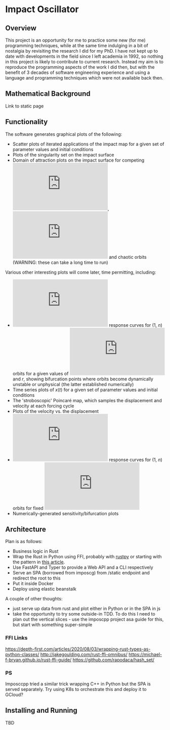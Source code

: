 # Impact Oscillator
## Overview
This project is an opportunity for me to practice some new (for me) programming techniques, while at the same time indulging in a bit of nostalgia by revisiting the research I did for my PhD. I have not kept up to date with developments in the field since I left academia in 1992, so nothing in this project is likely to contribute to current research. Instead my aim is to reproduce the programming aspects of the work I did then, but with the benefit of 3 decades of software engineering experience and using a language and programming techniques which were not available back then.

## Mathematical Background

Link to static page

## Functionality
The software generates graphical plots of the following:

- Scatter plots of iterated applications of the impact map for a given set of parameter values and initial conditions
- Plots of the singularity set on the impact surface
- Domain of attraction plots on the impact surface for competing ![equation](https://latex.codecogs.com/svg.latex?%28%20m%20%2C%20n%29), ![equation](https://latex.codecogs.com/svg.latex?%28%5Cinfty%20%2C%20n%29) and chaotic orbits (WARNING: these can take a long time to run)

Various other interesting plots will come later, time permitting, including:

- ![equation](https://latex.codecogs.com/svg.latex?V_%7Bn%7D%2C%20%5Csigma) response curves for (1, *n*) orbits for a given values of ![equation](https://latex.codecogs.com/svg.latex?%5Comega) and *r*, showing bifurcation points where orbits become dynamically unstable or unphysical (the latter established numerically)
- Time series plots of *x*(*t*) for a given set of parameter values and initial conditions
- The 'stroboscopic' Poincar&#233; map, which samples the displacement and velocity at each forcing cycle
- Plots of the velocity vs. the displacement
- ![equation](https://latex.codecogs.com/svg.latex?V_%7Bn%7D%2C%20%5Comega) response curves for (1, *n*) orbits for fixed ![equation](https://latex.codecogs.com/svg.latex?%5Csigma)
- Numerically-generated sensitivity/bifurcation plots

## Architecture

Plan is as follows:

- Business logic in Rust
- Wrap the Rust in Python using FFI, probably with [rustpy](https://github.com/iduartgomez/rustypy) or starting with the pattern in [this article](https://depth-first.com/articles/2020/08/03/wrapping-rust-types-as-python-classes/).
- Use FastAPI and Typer to provide a Web API and a CLI respectively
- Serve an SPA (borrowed from imposcg) from /static endpoint and redirect the root to this
- Put it inside Docker
- Deploy using elastic beanstalk

A couple of other thoughts:

- just serve up data from rust and plot either in Python or in the SPA in js
- take the opportunity to try some outside-in TDD. To do this I need to plan out the vertical slices - use the imposcpp project asa guide for this, but start with something super-simple

### FFI Links
https://depth-first.com/articles/2020/08/03/wrapping-rust-types-as-python-classes/
http://jakegoulding.com/rust-ffi-omnibus/
https://michael-f-bryan.github.io/rust-ffi-guide/
https://github.com/rapodaca/hash_set/

### PS
Imposccpp tried a similar trick wrapping C++ in Python but the SPA is served separately. Try using K8s to orchestrate this and deploy it to GCloud?

## Installing and Running

TBD
